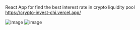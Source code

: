 React App for find the best interest rate in crypto liquidity pool
https://crypto-invest-chi.vercel.app/

![image](https://github.com/user-attachments/assets/7d7037ec-b2b4-45ac-b42b-3eef5f8ac66e)
![image](https://github.com/user-attachments/assets/d5990d5f-67a8-4626-b08b-d86c506e8d46)
